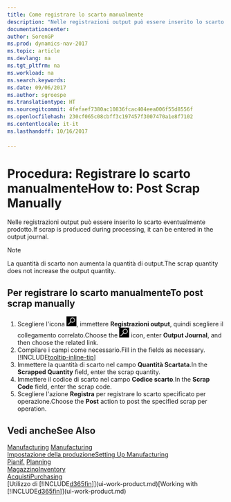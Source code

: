 ```yaml
---
title: Come registrare lo scarto manualmente
description: "Nelle registrazioni output può essere inserito lo scarto eventualmente prodotto. Si noti che la quantità di scarto non va ad aumentare la quantità di output."
documentationcenter: 
author: SorenGP
ms.prod: dynamics-nav-2017
ms.topic: article
ms.devlang: na
ms.tgt_pltfrm: na
ms.workload: na
ms.search.keywords: 
ms.date: 09/06/2017
ms.author: sgroespe
ms.translationtype: HT
ms.sourcegitcommit: 4fefaef7380ac10836fcac404eea006f55d8556f
ms.openlocfilehash: 230cf065c08cbff3c197457f3007470a1e8f7102
ms.contentlocale: it-it
ms.lasthandoff: 10/16/2017

---
```

# <a name="how-to-post-scrap-manually"></a><span data-ttu-id="05a21-104">Procedura: Registrare lo scarto manualmente</span><span class="sxs-lookup"><span data-stu-id="05a21-104">How to: Post Scrap Manually</span></span>
<span data-ttu-id="05a21-105">Nelle registrazioni output può essere inserito lo scarto eventualmente prodotto.</span><span class="sxs-lookup"><span data-stu-id="05a21-105">If scrap is produced during processing, it can be entered in the output journal.</span></span> 

> [!NOTE]
> <span data-ttu-id="05a21-106">La quantità di scarto non aumenta la quantità di output.</span><span class="sxs-lookup"><span data-stu-id="05a21-106">The scrap quantity does not increase the output quantity.</span></span>  

## <a name="to-post-scrap-manually"></a><span data-ttu-id="05a21-107">Per registrare lo scarto manualmente</span><span class="sxs-lookup"><span data-stu-id="05a21-107">To post scrap manually</span></span>  
1. <span data-ttu-id="05a21-108">Scegliere l'icona ![Cerca pagina o report](media/ui-search/search_small.png "icona Cerca pagina o report"), immettere **Registrazioni output**, quindi scegliere il collegamento correlato.</span><span class="sxs-lookup"><span data-stu-id="05a21-108">Choose the ![Search for Page or Report](media/ui-search/search_small.png "Search for Page or Report icon") icon, enter **Output Journal**, and then choose the related link.</span></span>  
2. <span data-ttu-id="05a21-109">Compilare i campi come necessario.</span><span class="sxs-lookup"><span data-stu-id="05a21-109">Fill in the fields as necessary.</span></span> [!INCLUDE[tooltip-inline-tip](includes/tooltip-inline-tip_md.md)]  
3. <span data-ttu-id="05a21-110">Immettere la quantità di scarto nel campo **Quantità Scartata**.</span><span class="sxs-lookup"><span data-stu-id="05a21-110">In the **Scrapped Quantity** field, enter the scrap quantity.</span></span>  
4. <span data-ttu-id="05a21-111">Immettere il codice di scarto nel campo **Codice scarto**.</span><span class="sxs-lookup"><span data-stu-id="05a21-111">In the **Scrap Code** field, enter the scrap code.</span></span>  
5. <span data-ttu-id="05a21-112">Scegliere l'azione **Registra** per registrare lo scarto specificato per operazione.</span><span class="sxs-lookup"><span data-stu-id="05a21-112">Choose the **Post** action to post the specified scrap per operation.</span></span>  

## <a name="see-also"></a><span data-ttu-id="05a21-113">Vedi anche</span><span class="sxs-lookup"><span data-stu-id="05a21-113">See Also</span></span>  
<span data-ttu-id="05a21-114">[Manufacturing](production-manage-manufacturing.md)  </span><span class="sxs-lookup"><span data-stu-id="05a21-114">[Manufacturing](production-manage-manufacturing.md)  </span></span>  
[<span data-ttu-id="05a21-115">Impostazione della produzione</span><span class="sxs-lookup"><span data-stu-id="05a21-115">Setting Up Manufacturing</span></span>](production-configure-production-processes.md)  
<span data-ttu-id="05a21-116">[Pianif.](production-planning.md)    </span><span class="sxs-lookup"><span data-stu-id="05a21-116">[Planning](production-planning.md)    </span></span>  
[<span data-ttu-id="05a21-117">Magazzino</span><span class="sxs-lookup"><span data-stu-id="05a21-117">Inventory</span></span>](inventory-manage-inventory.md)  
[<span data-ttu-id="05a21-118">Acquisti</span><span class="sxs-lookup"><span data-stu-id="05a21-118">Purchasing</span></span>](purchasing-manage-purchasing.md)  
<span data-ttu-id="05a21-119">[Utilizzo di [!INCLUDE[d365fin](includes/d365fin_md.md)]](ui-work-product.md)</span><span class="sxs-lookup"><span data-stu-id="05a21-119">[Working with [!INCLUDE[d365fin](includes/d365fin_md.md)]](ui-work-product.md)</span></span>

